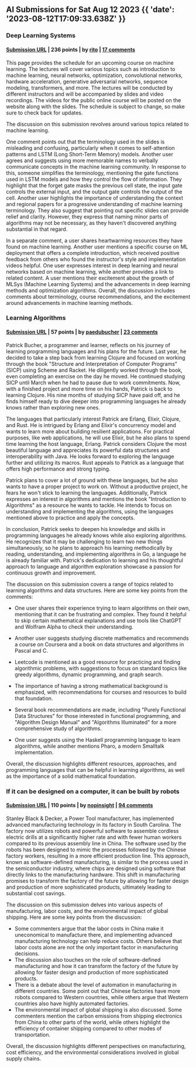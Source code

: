## AI Submissions for Sat Aug 12 2023 {{ 'date': '2023-08-12T17:09:33.638Z' }}

### Deep Learning Systems

#### [Submission URL](https://dlsyscourse.org/lectures/) | 236 points | by [__rito__](https://news.ycombinator.com/user?id=__rito__) | [17 comments](https://news.ycombinator.com/item?id=37101515)

This page provides the schedule for an upcoming course on machine learning. The lectures will cover various topics such as introduction to machine learning, neural networks, optimization, convolutional networks, hardware acceleration, generative adversarial networks, sequence modeling, transformers, and more. The lectures will be conducted by different instructors and will be accompanied by slides and video recordings. The videos for the public online course will be posted on the website along with the slides. The schedule is subject to change, so make sure to check back for updates.

The discussion on this submission revolves around various topics related to machine learning. 

One comment points out that the terminology used in the slides is misleading and confusing, particularly when it comes to self-attention patterns and LSTM (Long Short-Term Memory) models. Another user agrees and suggests using more memorable names to verbally communicate concepts in the machine learning community. In response to this, someone simplifies the terminology, mentioning the gate functions used in LSTM models and how they control the flow of information. They highlight that the forget gate masks the previous cell state, the input gate controls the external input, and the output gate controls the output of the cell. Another user highlights the importance of understanding the context and regional papers for a progressive understanding of machine learning terminology. They also suggest that pointing out specific slides can provide relief and clarity. However, they express that naming minor parts of algorithms may not be necessary, as they haven't discovered anything substantial in that regard.

In a separate comment, a user shares heartwarming resources they have found on machine learning. Another user mentions a specific course on ML deployment that offers a complete introduction, which received positive feedback from others who found the instructor's style and implementation videos helpful. One user expresses interest in deep learning and neural networks based on machine learning, while another provides a link to related content. A user mentions their excitement about the growth of MLSys (Machine Learning Systems) and the advancements in deep learning methods and optimization algorithms. Overall, the discussion includes comments about terminology, course recommendations, and the excitement around advancements in machine learning methods.

### Learning Algorithms

#### [Submission URL](https://paedubucher.ch/articles/2023-07-29-learning-algorithms.html) | 57 points | by [paedubucher](https://news.ycombinator.com/user?id=paedubucher) | [23 comments](https://news.ycombinator.com/item?id=37102974)

Patrick Bucher, a programmer and learner, reflects on his journey of learning programming languages and his plans for the future. Last year, he decided to take a step back from learning Clojure and focused on working through the book "Structure and Interpretation of Computer Programs" (SICP) using Scheme and Racket. He diligently worked through the book, even completing an exercise on the day he moved. He continued studying SICP until March when he had to pause due to work commitments. Now, with a finished project and more time on his hands, Patrick is back to learning Clojure. His nine months of studying SICP have paid off, and he finds himself ready to dive deeper into programming languages he already knows rather than exploring new ones.

The languages that particularly interest Patrick are Erlang, Elixir, Clojure, and Rust. He is intrigued by Erlang and Elixir's concurrency model and wants to learn more about building resilient applications. For practical purposes, like web applications, he will use Elixir, but he also plans to spend time learning the host language, Erlang. Patrick considers Clojure the most beautiful language and appreciates its powerful data structures and interoperability with Java. He looks forward to exploring the language further and utilizing its macros. Rust appeals to Patrick as a language that offers high performance and strong typing.

Patrick plans to cover a lot of ground with these languages, but he also wants to have a proper project to work on. Without a productive project, he fears he won't stick to learning the languages. Additionally, Patrick expresses an interest in algorithms and mentions the book "Introduction to Algorithms" as a resource he wants to tackle. He intends to focus on understanding and implementing the algorithms, using the languages mentioned above to practice and apply the concepts.

In conclusion, Patrick seeks to deepen his knowledge and skills in programming languages he already knows while also exploring algorithms. He recognizes that it may be challenging to learn two new things simultaneously, so he plans to approach his learning methodically by reading, understanding, and implementing algorithms in Go, a language he is already familiar with. Patrick's dedication to learning and his thoughtful approach to language and algorithm exploration showcase a passion for continuous growth and improvement.

The discussion on this submission covers a range of topics related to learning algorithms and data structures. Here are some key points from the comments:

- One user shares their experience trying to learn algorithms on their own, mentioning that it can be frustrating and complex. They found it helpful to skip certain mathematical explanations and use tools like ChatGPT and Wolfram Alpha to check their understanding.

- Another user suggests studying discrete mathematics and recommends a course on Coursera and a book on data structures and algorithms in Pascal and C.

- Leetcode is mentioned as a good resource for practicing and finding algorithmic problems, with suggestions to focus on standard topics like greedy algorithms, dynamic programming, and graph search.

- The importance of having a strong mathematical background is emphasized, with recommendations for courses and resources to build that foundation.

- Several book recommendations are made, including "Purely Functional Data Structures" for those interested in functional programming, and "Algorithm Design Manual" and "Algorithms Illuminated" for a more comprehensive study of algorithms.

- One user suggests using the Haskell programming language to learn algorithms, while another mentions Pharo, a modern Smalltalk implementation.

Overall, the discussion highlights different resources, approaches, and programming languages that can be helpful in learning algorithms, as well as the importance of a solid mathematical foundation.

### If it can be designed on a computer, it can be built by robots

#### [Submission URL](https://www.economist.com/science-and-technology/2023/08/09/if-it-can-be-designed-on-a-computer-it-can-be-built-by-robots) | 110 points | by [nopinsight](https://news.ycombinator.com/user?id=nopinsight) | [94 comments](https://news.ycombinator.com/item?id=37095616)

Stanley Black & Decker, a Power Tool manufacturer, has implemented advanced manufacturing technology in its factory in South Carolina. The factory now utilizes robots and powerful software to assemble cordless electric drills at a significantly higher rate and with fewer human workers compared to its previous assembly line in China. The software used by the robots has been designed to mimic the processes followed by the Chinese factory workers, resulting in a more efficient production line. This approach, known as software-defined manufacturing, is similar to the process used in the semiconductor industry, where chips are designed using software that directly links to the manufacturing hardware. This shift in manufacturing promises to transform the factory of the future by allowing for faster design and production of more sophisticated products, ultimately leading to substantial cost savings.

The discussion on this submission delves into various aspects of manufacturing, labor costs, and the environmental impact of global shipping. Here are some key points from the discussion:

- Some commenters argue that the labor costs in China make it uneconomical to manufacture there, and implementing advanced manufacturing technology can help reduce costs. Others believe that labor costs alone are not the only important factor in manufacturing decisions.
- The discussion also touches on the role of software-defined manufacturing and how it can transform the factory of the future by allowing for faster design and production of more sophisticated products.
- There is a debate about the level of automation in manufacturing in different countries. Some point out that Chinese factories have more robots compared to Western countries, while others argue that Western countries also have highly automated factories.
- The environmental impact of global shipping is also discussed. Some commenters mention the carbon emissions from shipping electronics from China to other parts of the world, while others highlight the efficiency of container shipping compared to other modes of transportation.

Overall, the discussion highlights different perspectives on manufacturing, cost efficiency, and the environmental considerations involved in global supply chains.

